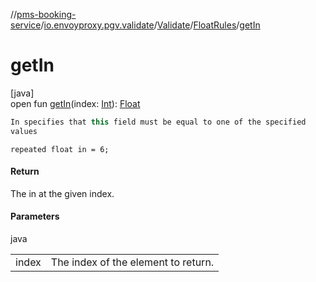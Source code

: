 //[pms-booking-service](../../../../index.md)/[io.envoyproxy.pgv.validate](../../index.md)/[Validate](../index.md)/[FloatRules](index.md)/[getIn](get-in.md)

# getIn

[java]\
open fun [getIn](get-in.md)(index: [Int](https://kotlinlang.org/api/core/kotlin-stdlib/kotlin/-int/index.html)): [Float](https://kotlinlang.org/api/core/kotlin-stdlib/kotlin/-float/index.html)

```kotlin
In specifies that this field must be equal to one of the specified
values

```
`repeated float in = 6;`

#### Return

The in at the given index.

#### Parameters

java

| | |
|---|---|
| index | The index of the element to return. |
